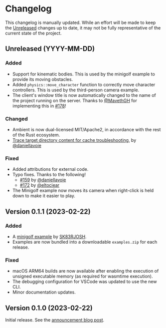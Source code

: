 # Changelog

<!-- markdownlint-disable-file MD024 -->

This changelog is manually updated. While an effort will be made to keep the [Unreleased](#unreleased-yyyy-mm-dd) changes up to date, it may not be fully representative of the current state of the project.

<!-- If you are updating this file, make sure you copy the unreleased section and change the version and date. Do not remove it. -->

## Unreleased (YYYY-MM-DD)

### Added

- Support for kinematic bodies. This is used by the minigolf example to provide its moving obstacles.
- Added `physics::move_character` function to correctly move character controllers. This is used by the third-person camera example.
- The client's window title is now automatically changed to the name of the project running on the server. Thanks to [@MavethGH](https://github.com/MavethGH) for implementing this in [#178](https://github.com/AmbientRun/Ambient/pull/178)!

### Changed

- Ambient is now dual-licensed MIT/Apache2, in accordance with the rest of the Rust ecosystem.
- [Trace target directory content for cache troubleshooting](https://github.com/AmbientRun/Ambient/pull/170), by [@daniellavoie](https://github.com/daniellavoie)

### Fixed

- Added attributions for external code.
- Typo fixes. Thanks to the following!
  - [#159](https://github.com/AmbientRun/Ambient/pull/159) by [@daniellavoie](https://github.com/daniellavoie)
  - [#172](https://github.com/AmbientRun/Ambient/pull/172) by [@eltociear](https://github.com/eltociear)
- The Minigolf example now moves its camera when right-click is held down to make it easier to play.

<!-- ### Removed -->

## Version 0.1.1 (2023-02-22)

### Added

- A [minigolf example](guest/rust/examples/minigolf) by [SK83RJOSH](https://github.com/SK83RJOSH).
- Examples are now bundled into a downloadable `examples.zip` for each release.

### Fixed

- macOS ARM64 builds are now available after enabling the execution of unsigned executable memory (as required for wasmtime execution).
- The debugging configuration for VSCode was updated to use the new CLI.
- Minor documentation updates.

## Version 0.1.0 (2023-02-22)

Initial release. See the [announcement blog post](https://www.ambient.run/post/introducing-ambient).

